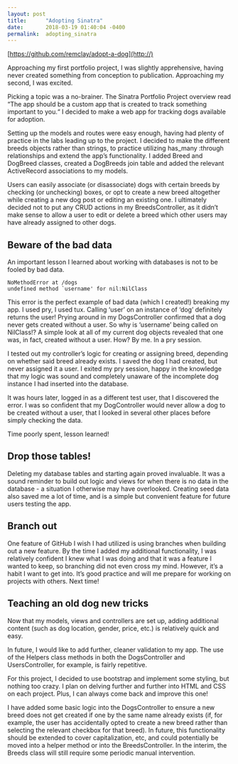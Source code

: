 ```yaml
---
layout: post
title:      "Adopting Sinatra"
date:       2018-03-19 01:40:04 -0400
permalink:  adopting_sinatra
---
```



[https://github.com/remclay/adopt-a-dog](http://)

Approaching my first portfolio project, I was slightly apprehensive, having never created something from conception to publication. Approaching my second, I was excited.

Picking a topic was a no-brainer. The Sinatra Portfolio Project overview read “The app should be a custom app that is created to track something important to you.“ I decided to make a web app for tracking dogs available for adoption.

Setting up the models and routes were easy enough, having had plenty of practice in the labs leading up to the project. I decided to make the different breeds objects rather than strings, to practice utilizing has_many :through relationships and extend the app’s functionality. I added Breed and DogBreed classes, created a DogBreeds join table and added the relevant ActiveRecord associations to my models.

Users can easily associate (or disassociate) dogs with certain breeds by checking (or unchecking) boxes, or opt to create a new breed altogether while creating a new dog post or editing an existing one. I ultimately decided not to put any CRUD actions in my BreedsController, as it didn’t make sense to allow a user to edit or delete a breed which other users may have already assigned to other dogs.

## Beware of the bad data

An important lesson I learned about working with databases is not to be fooled by bad data.

```
NoMethodError at /dogs
undefined method `username' for nil:NilClass
```

This error is the perfect example of bad data (which I created!) breaking my app. I used pry, I used tux. Calling ‘user’ on an instance of ‘dog’ definitely returns the user! Prying around in my DogsController confirmed that a dog never gets created without a user. So why is ‘username’ being called on NilClass!? A simple look at all of my current dog objects revealed that one was, in fact, created without a user. How? By me. In a pry session.

I tested out my controller’s logic for creating or assigning breed, depending on whether said breed already exists. I saved the dog I had created, but never assigned it a user. I exited my pry session, happy in the knowledge that my logic was sound and completely unaware of the incomplete dog instance I had inserted into the database.

It was hours later, logged in as a different test user, that I discovered the error. I was so confident that my DogController would never allow a dog to be created without a user, that I looked in several other places before simply checking the data.

Time poorly spent, lesson learned!

## Drop those tables!

Deleting my database tables and starting again proved invaluable. It was a sound reminder to build out logic and views for when there is no data in the database - a situation I otherwise may have overlooked. Creating seed data also saved me a lot of time, and is a simple but convenient feature for future users testing the app.

## Branch out

One feature of GitHub I wish I had utilized is using branches when building out a new feature. By the time I added my additional functionality, I was relatively confident I knew what I was doing and that it was a feature I wanted to keep, so branching did not even cross my mind. However, it’s a habit I want to get into. It’s good practice and will me prepare for working on projects with others. Next time!

## Teaching an old dog new tricks

Now that my models, views and controllers are set up, adding additional content (such as dog location, gender, price, etc.) is relatively quick and easy.

In future, I would like to add further, cleaner validation to my app. The use of the Helpers class methods in both the DogsController and UsersController, for example, is fairly repetitive. 

For this project, I decided to use bootstrap and implement some styling, but nothing too crazy. I plan on delving further and further into HTML and CSS on each project. Plus, I can always come back and improve this one!

I have added some basic logic into the DogsController to ensure a new breed does not get created if one by the same name already exists (if, for example, the user has accidentally opted to create a new breed rather than selecting the relevant checkbox for that breed). In future, this functionality should be extended to cover capitalization, etc, and could potentially be moved into a helper method or into the BreedsController.  In the interim, the Breeds class will still require some periodic manual intervention.

